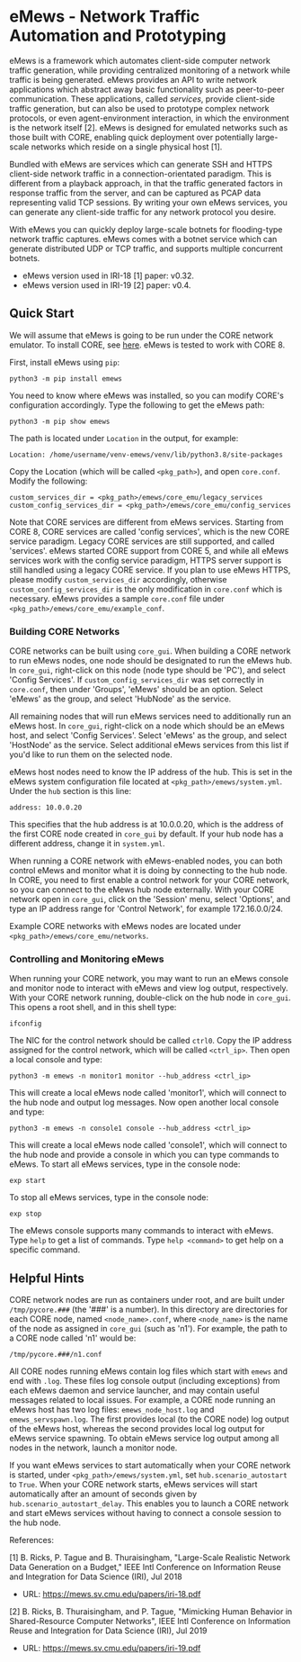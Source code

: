 # eMews - Network Traffic Automation and Prototyping

eMews is a framework which automates client-side computer network traffic generation, while providing centralized monitoring of a network while traffic is being generated.  eMews provides an API to write network applications which abstract away basic functionality such as peer-to-peer communication.  These applications, called _services_, provide client-side traffic generation, but can also be used to prototype complex network protocols, or even agent-environment interaction, in which the environment is the network itself [2].  eMews is designed for emulated networks such as those built with CORE, enabling quick deployment over potentially large-scale networks which reside on a single physical host [1].

Bundled with eMews are services which can generate SSH and HTTPS client-side network traffic in a connection-orientated paradigm.  This is different from a playback approach, in that the traffic generated factors in response traffic from the server, and can be captured as PCAP data representing valid TCP sessions.  By writing your own eMews services, you can generate any client-side traffic for any network protocol you desire.

With eMews you can quickly deploy large-scale botnets for flooding-type network traffic captures.  eMews comes with a botnet service which can generate distributed UDP or TCP traffic, and supports multiple concurrent botnets.

- eMews version used in IRI-18 [1] paper: v0.32.
- eMews version used in IRI-19 [2] paper: v0.4.

## Quick Start
We will assume that eMews is going to be run under the CORE network emulator.  To install CORE, see [here](https://coreemu.github.io/core/).  eMews is tested to work with CORE 8.

First, install eMews using `pip`:

```shell
python3 -m pip install emews
```

You need to know where eMews was installed, so you can modify CORE's configuration accordingly.  Type the following to get the eMews path:

```shell
python3 -m pip show emews
```

The path is located under `Location` in the output, for example:

```
Location: /home/username/venv-emews/venv/lib/python3.8/site-packages
```

Copy the Location (which will be called `<pkg_path>`), and open `core.conf`. Modify the following:

```
custom_services_dir = <pkg_path>/emews/core_emu/legacy_services
custom_config_services_dir = <pkg_path>/emews/core_emu/config_services
```

Note that CORE services are different from eMews services.  Starting from CORE 8, CORE services are called 'config services', which is the new CORE service paradigm.  Legacy CORE services are still supported, and called 'services'.  eMews started CORE support from CORE 5, and while all eMews services work with the config service paradigm, HTTPS server support is still handled using a legacy CORE service.  If you plan to use eMews HTTPS, please modify `custom_services_dir` accordingly, otherwise `custom_config_services_dir` is the only modification in `core.conf` which is necessary.  eMews provides a sample `core.conf` file under `<pkg_path>/emews/core_emu/example_conf`.

### Building CORE Networks
CORE networks can be built using `core_gui`.  When building a CORE network to run eMews nodes, one node should be designated to run the eMews hub.  In `core_gui`, right-click on this node (node type should be 'PC'), and select 'Config Services'.  If `custom_config_services_dir` was set correctly in `core.conf`, then under 'Groups', 'eMews' should be an option.  Select 'eMews' as the group, and select 'HubNode' as the service.

All remaining nodes that will run eMews services need to additionally run an eMews host.  In `core_gui`, right-click on a node which should be an eMews host, and select 'Config Services'.  Select 'eMews' as the group, and select 'HostNode' as the service.  Select additional eMews services from this list if you'd like to run them on the selected node.

eMews host nodes need to know the IP address of the hub.  This is set in the eMews system configuration file located at `<pkg_path>/emews/system.yml`.  Under the `hub` section is this line:

```
address: 10.0.0.20
```

This specifies that the hub address is at 10.0.0.20, which is the address of the first CORE node created in `core_gui` by default.  If your hub node has a different address, change it in `system.yml`.

When running a CORE network with eMews-enabled nodes, you can both control eMews and monitor what it is doing by connecting to the hub node.  In CORE, you need to first enable a control network for your CORE network, so you can connect to the eMews hub node externally.  With your CORE network open in `core_gui`, click on the 'Session' menu, select 'Options', and type an IP address range for 'Control Network', for example 172.16.0.0/24.

Example CORE networks with eMews nodes are located under `<pkg_path>/emews/core_emu/networks`.

### Controlling and Monitoring eMews
When running your CORE network, you may want to run an eMews console and monitor node to interact with eMews and view log output, respectively.  With your CORE network running, double-click on the hub node in `core_gui`.  This opens a root shell, and in this shell type:

```shell
ifconfig
```

The NIC for the control network should be called `ctrl0`.  Copy the IP address assigned for the control network, which will be called `<ctrl_ip>`.  Then open a local console and type:

```shell
python3 -m emews -n monitor1 monitor --hub_address <ctrl_ip>
```

This will create a local eMews node called 'monitor1', which will connect to the hub node and output log messages.  Now open another local console and type:

```shell
python3 -m emews -n console1 console --hub_address <ctrl_ip>
```

This will create a local eMews node called 'console1', which will connect to the hub node and provide a console in which you can type commands to eMews.  To start all eMews services, type in the console node:

```
exp start
```

To stop all eMews services, type in the console node:

```
exp stop
```

The eMews console supports many commands to interact with eMews.  Type `help` to get a list of commands.  Type `help <command>` to get help on a specific command.

## Helpful Hints
CORE network nodes are run as containers under root, and are built under `/tmp/pycore.###` (the '###' is a number).  In this directory are directories for each CORE node, named `<node_name>.conf`, where `<node_name>` is the name of the node as assigned in `core_gui` (such as 'n1').  For example, the path to a CORE node called 'n1' would be:

```
/tmp/pycore.###/n1.conf
```

All CORE nodes running eMews contain log files which start with `emews` and end with `.log`.  These files log console output (including exceptions) from each eMews daemon and service launcher, and may contain useful messages related to local issues.  For example, a CORE node running an eMews host has two log files:  `emews_node_host.log` and `emews_servspawn.log`.  The first provides local (to the CORE node) log output of the eMews host, whereas the second provides local log output for eMews service spawning.  To obtain eMews service log output among all nodes in the network, launch a monitor node.
 
If you want eMews services to start automatically when your CORE network is started, under `<pkg_path>/emews/system.yml`, set `hub.scenario_autostart` to `True`.  When your CORE network starts, eMews services will start automatically after an amount of seconds given by `hub.scenario_autostart_delay`.  This enables you to launch a CORE network and start eMews services without having to connect a console session to the hub node.

References:

[1] B. Ricks, P. Tague and B. Thuraisingham, "Large-Scale Realistic Network Data Generation on a Budget," IEEE Intl Conference on Information Reuse and Integration for Data Science (IRI), Jul 2018
- URL: https://mews.sv.cmu.edu/papers/iri-18.pdf

[2] B. Ricks, B. Thuraisingham, and P. Tague, "Mimicking Human Behavior in Shared-Resource Computer Networks", IEEE Intl Conference on Information Reuse and Integration for Data Science (IRI), Jul 2019
- URL: https://mews.sv.cmu.edu/papers/iri-19.pdf
